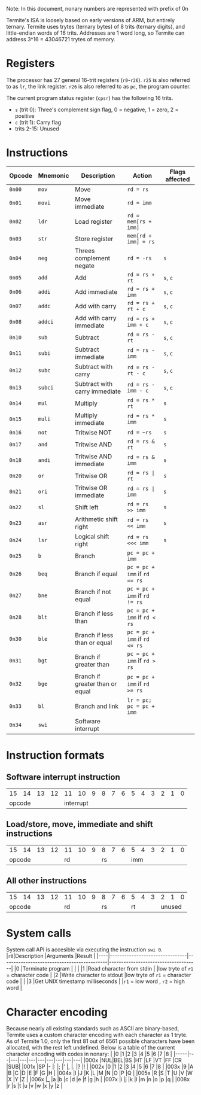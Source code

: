 Note: In this document, nonary numbers are represented with prefix of 0n

Termite's ISA is loosely based on early versions of ARM, but entirely ternary. Termite uses trytes (ternary bytes) of 8 trits (ternary digits), and little-endian words of 16 trits. Addresses are 1 word long, so Termite can address 3^16 = 43046721 trytes of memory.

# Registers
The processor has 27 general 16-trit registers (`r0`-`r26`). `r25` is also referred to as `lr`, the link register. `r26` is also referred to as `pc`, the program counter.

The current program status register (`cpsr`) has the following 16 trits.
* `s` (trit 0): Three's complement sign flag, 0 = negative, 1 = zero, 2 = positive
* `c` (trit 1): Carry flag
* trits 2-15: Unused

# Instructions
|Opcode|Mnemonic|Description                     |Action                        |Flags affected|
|------|--------|--------------------------------|------------------------------|--------------|
|`0n00`|`mov`   |Move                            |`rd = rs`                     |              |
|`0n01`|`movi`  |Move immediate                  |`rd = imm`                    |              |
|`0n02`|`ldr`   |Load register                   |`rd = mem[rs + imm]`          |              |
|`0n03`|`str`   |Store register                  |`mem[rd + imm] = rs`          |              |
|`0n04`|`neg`   |Threes complement negate        |`rd = -rs`                    |`s`           |
|`0n05`|`add`   |Add                             |`rd = rs + rt`                |`s`, `c`      |
|`0n06`|`addi`  |Add immediate                   |`rd = rs + imm`               |`s`, `c`      |
|`0n07`|`addc`  |Add with carry                  |`rd = rs + rt + c`            |`s`, `c`      |
|`0n08`|`addci` |Add with carry immediate        |`rd = rs + imm + c`           |`s`, `c`      |
|`0n10`|`sub`   |Subtract                        |`rd = rs - rt`                |`s`, `c`      |
|`0n11`|`subi`  |Subtract immediate              |`rd = rs - imm`               |`s`, `c`      |
|`0n12`|`subc`  |Subtract with carry             |`rd = rs - rt - c`            |`s`, `c`      |
|`0n13`|`subci` |Subtract with carry immediate   |`rd = rs - imm - c`           |`s`, `c`      |
|`0n14`|`mul`   |Multiply                        |`rd = rs * rt`                |`s`           |
|`0n15`|`muli`  |Multiply immediate              |`rd = rs * imm`               |`s`           |
|`0n16`|`not`   |Tritwise NOT                    |`rd = ~rs`                    |`s`           |
|`0n17`|`and`   |Tritwise AND                    |`rd = rs & rt`                |`s`           |
|`0n18`|`andi`  |Tritwise AND immediate          |`rd = rs & imm`               |`s`           |
|`0n20`|`or`    |Tritwise OR                     |`rd = rs \| rt`               |`s`           |
|`0n21`|`ori`   |Tritwise OR immediate           |`rd = rs \| imm`              |`s`           |
|`0n22`|`sl`    |Shift left                      |`rd = rs >> imm`              |`s`           |
|`0n23`|`asr`   |Arithmetic shift right          |`rd = rs << imm`              |`s`           |
|`0n24`|`lsr`   |Logical shift right             |`rd = rs <<< imm`             |`s`           |
|`0n25`|`b`     |Branch                          |`pc = pc + imm`               |              |
|`0n26`|`beq`   |Branch if equal                 |`pc = pc + imm` if `rd == rs` |              |
|`0n27`|`bne`   |Branch if not equal             |`pc = pc + imm` if `rd != rs` |              |
|`0n28`|`blt`   |Branch if less than             |`pc = pc + imm` if `rd < rs`  |              |
|`0n30`|`ble`   |Branch if less than or equal    |`pc = pc + imm` if `rd <= rs` |              |
|`0n31`|`bgt`   |Branch if greater than          |`pc = pc + imm` if `rd > rs`  |              |
|`0n32`|`bge`   |Branch if greater than or equal |`pc = pc + imm` if `rd >= rs` |              |
|`0n33`|`bl`    |Branch and link                 |`lr = pc; pc = pc + imm`      |              |
|`0n34`|`swi`   |Software interrupt              |                              |              |

# Instruction formats


## Software interrupt instruction
<table>
    <tr>
        <td>15</td>
        <td>14</td>
        <td>13</td>
        <td>12</td>
        <td>11</td>
        <td>10</td>
        <td>9</td>
        <td>8</td>
        <td>7</td>
        <td>6</td>
        <td>5</td>
        <td>4</td>
        <td>3</td>
        <td>2</td>
        <td>1</td>        
        <td>0</td>
    </tr>
    <tr>
        <td colspan="4">opcode</td>
        <td colspan="12">interrupt</td>
    </tr>
</table>


## Load/store, move, immediate and shift instructions
<table>
    <tr>
        <td>15</td>
        <td>14</td>
        <td>13</td>
        <td>12</td>
        <td>11</td>
        <td>10</td>
        <td>9</td>
        <td>8</td>
        <td>7</td>
        <td>6</td>
        <td>5</td>
        <td>4</td>
        <td>3</td>
        <td>2</td>
        <td>1</td>        
        <td>0</td>
    </tr>
    <tr>
        <td colspan="4">opcode</td>
        <td colspan="3">rd</td>
        <td colspan="3">rs</td>
        <td colspan="6">imm</td>
    </tr>
</table>


## All other instructions
<table>
    <tr>
        <td>15</td>
        <td>14</td>
        <td>13</td>
        <td>12</td>
        <td>11</td>
        <td>10</td>
        <td>9</td>
        <td>8</td>
        <td>7</td>
        <td>6</td>
        <td>5</td>
        <td>4</td>
        <td>3</td>
        <td>2</td>
        <td>1</td>        
        <td>0</td>
    </tr>
    <tr>
        <td colspan="4">opcode</td>
        <td colspan="3">rd</td>
        <td colspan="3">rs</td>
        <td colspan="3">rt</td>
        <td colspan="3">unused</td>
    </tr>
</table>


# System calls
System call API is accesible via executing the instruction `swi 0`.
|`r0`|Description                     |Arguments                                   |Result                               |
|----|--------------------------------|--------------------------------------------|-------------------------------------|
|0   |Terminate program               |                                            |                                     |
|1   |Read character from stdin       |                                            |low tryte of `r1` = character code   |
|2   |Write character to stdout       |low tryte of `r1` = character code          |                                     |
|3   |Get UNIX timestamp milliseconds |                                            |`r1` = low word , `r2` = high word   |

# Character encoding
Because nearly all existing standards such as ASCII are binary-based, Termite uses a custom character encoding with each character as 1 tryte. As of Termite 1.0, only the first 81 out of 6561 possible characters have been allocated, with the rest left undefined.
Below is a table of the current character encoding with codes in nonary:
|     |0  |1  |2  |3  |4  |5  |6  |7  |8  |
|-----|---|---|---|---|---|---|---|---|---|
|000x |NUL|BEL|BS |HT |LF |VT |FF |CR |SUB|
|001x |SP |-  |:  |;  |'  |,  |.  |?  |!  |
|002x |0  |1  |2  |3  |4  |5  |6  |7  |8  |
|003x |9  |A  |B  |C  |D  |E  |F  |G  |H  |
|004x |I  |J  |K  |L  |M  |N  |O  |P  |Q  |
|005x |R  |S  |T  |U  |V  |W  |X  |Y  |Z  |
|006x |_  |a  |b  |c  |d  |e  |f  |g  |h  |
|007x |i  |j  |k  |l  |m  |n  |o  |p  |q  |
|008x |r  |s  |t  |u  |v  |w  |x  |y  |z  |